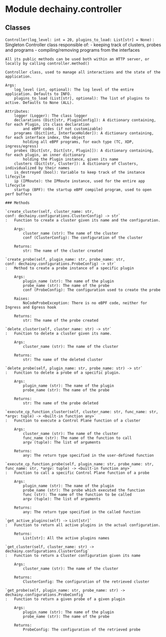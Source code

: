 Module dechainy.controller
==========================

Classes
-------

`Controller(log_level: int = 20, plugins_to_load: List[str] = None)`
:   Singleton Controller class responsible of:
    - keeping track of clusters, probes and programs
    - compiling/removing programs from the interfaces
    
    All its public methods can be used both within an HTTP server, or locally by calling controller.method()
    
    Controller class, used to manage all interactions and the state of the application.
    
    Args:
        log_level (int, optional): The log level of the entire application. Defaults to INFO.
        plugins_to_load (List[str], optional): The list of plugins to active. Defaults to None (ALL).
    
    Attributes:
        logger (Logger): The class logger
        declarations (Dict[str, PluginConfig]): A dictionary containing, for each Plugin, its class declaration
            and eBPF codes (if not customizable)
        programs (Dict[int, InterfaceHolder]): A dictionary containing, for each interface index, the object
            holding all eBPF programs, for each type (TC, XDP, ingress/egress)
        probes (Dict[str, Dict[str, Plugin]]): A dictionary containing, for each plugin, an inner dictionary
            holding the Plugin instance, given its name
        clusters (Dict[str, Cluster]): A dictionary of Clusters, individualized by their names
        is_destroyed (bool): Variable to keep track of the instance lifecycle
        ip (IPRoute): the IPRoute instance, used for the entire app lifecycle
        startup (BPF): the startup eBPF compiled program, used to open perf buffers

    ### Methods

    `create_cluster(self, cluster_name: str, conf: dechainy.configurations.ClusterConfig) ‑> str`
    :   Function to create a cluster given its name and the configuration.
        
        Args:
            cluster_name (str): The name of the cluster
            conf (ClusterConfig): The configuration of the cluster
        
        Returns:
            str: The name of the cluster created

    `create_probe(self, plugin_name: str, probe_name: str, conf: dechainy.configurations.ProbeConfig) ‑> str`
    :   Method to create a probe instance of a specific plugin
        
        Args:
            plugin_name (str): The name of the plugin
            probe_name (str): The name of the probe
            conf (ProbeConfig): The configuration used to create the probe
        
        Raises:
            NoCodeProbeException: There is no eBPF code, neither for Ingress and Egress hook
        
        Returns:
            str: The name of the probe created

    `delete_cluster(self, cluster_name: str) ‑> str`
    :   Function to delete a cluster given its name.
        
        Args:
            cluster_name (str): The name of the cluster
        
        Returns:
            str: The name of the deleted cluster

    `delete_probe(self, plugin_name: str, probe_name: str) ‑> str`
    :   Function to delete a probe of a specific plugin.
        
        Args:
            plugin_name (str): The name of the plugin
            probe_name (str): The name of the probe
        
        Returns:
            str: The name of the probe deleted

    `execute_cp_function_cluster(self, cluster_name: str, func_name: str, *argv: tuple) ‑> <built-in function any>`
    :   Function to execute a Control Plane function of a cluster
        
        Args:
            cluster_name (str): The name of the cluster
            func_name (str): The name of the function to call
            argv (tuple): The list of arguments
        
        Returns:
            any: The return type specified in the user-defined function

    `execute_cp_function_probe(self, plugin_name: str, probe_name: str, func_name: str, *argv: tuple) ‑> <built-in function any>`
    :   Function to call a specific Control Plane function of a probe
        
        Args:
            plugin_name (str): The name of the plugin
            probe_name (str): The probe which executed the function
            func (str): The name of the function to be called
            argv (tuple): The list of arguments
        
        Returns:
            any: The return type specified in the called function

    `get_active_plugins(self) ‑> List[str]`
    :   Function to return all active plugins in the actual configuration.
        
        Returns:
            List[str]: All the active plugins names

    `get_cluster(self, cluster_name: str) ‑> dechainy.configurations.ClusterConfig`
    :   Function to return a Cluster configuration given its name
        
        Args:
            cluster_name (str): The name of the cluster
        
        Returns:
            ClusterConfig: The configuration of the retrieved cluster

    `get_probe(self, plugin_name: str, probe_name: str) ‑> dechainy.configurations.ProbeConfig`
    :   Function to return a given probe of a given plugin
        
        Args:
            plugin_name (str): The name of the plugin
            probe_name (str): The name of the probe
        
        Returns:
            ProbeConfig: The configuration of the retrieved probe